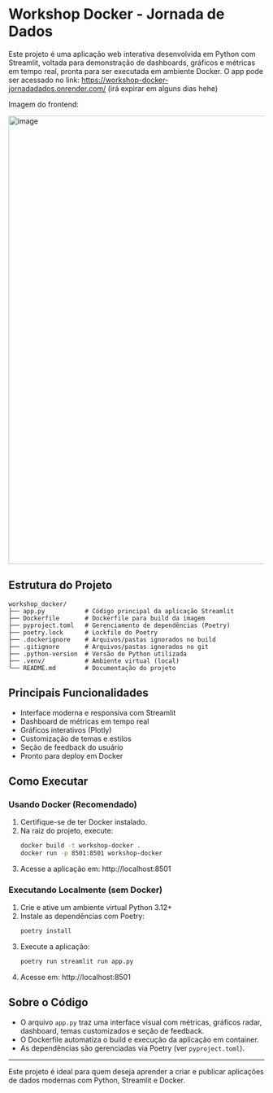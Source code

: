 # Workshop Docker - Jornada de Dados

Este projeto é uma aplicação web interativa desenvolvida em Python com Streamlit, voltada para demonstração de dashboards, gráficos e métricas em tempo real, pronta para ser executada em ambiente Docker. O app pode ser acessado no link:  https://workshop-docker-jornadadados.onrender.com/ (irá expirar em alguns dias hehe)

Imagem do frontend:

<img width="1868" height="882" alt="image" src="https://github.com/user-attachments/assets/94987799-e32f-456b-a806-35aa62b31c7a" />


## Estrutura do Projeto

```
workshop_docker/
├── app.py           # Código principal da aplicação Streamlit
├── Dockerfile       # Dockerfile para build da imagem
├── pyproject.toml   # Gerenciamento de dependências (Poetry)
├── poetry.lock      # Lockfile do Poetry
├── .dockerignore    # Arquivos/pastas ignorados no build
├── .gitignore       # Arquivos/pastas ignorados no git
├── .python-version  # Versão do Python utilizada
├── .venv/           # Ambiente virtual (local)
└── README.md        # Documentação do projeto
```

## Principais Funcionalidades
- Interface moderna e responsiva com Streamlit
- Dashboard de métricas em tempo real
- Gráficos interativos (Plotly)
- Customização de temas e estilos
- Seção de feedback do usuário
- Pronto para deploy em Docker

## Como Executar

### Usando Docker (Recomendado)
1. Certifique-se de ter Docker instalado.
2. Na raiz do projeto, execute:
   ```bash
   docker build -t workshop-docker .
   docker run -p 8501:8501 workshop-docker
   ```
3. Acesse a aplicação em: http://localhost:8501

### Executando Localmente (sem Docker)
1. Crie e ative um ambiente virtual Python 3.12+
2. Instale as dependências com Poetry:
   ```bash
   poetry install
   ```
3. Execute a aplicação:
   ```bash
   poetry run streamlit run app.py
   ```
4. Acesse em: http://localhost:8501

## Sobre o Código
- O arquivo `app.py` traz uma interface visual com métricas, gráficos radar, dashboard, temas customizados e seção de feedback.
- O Dockerfile automatiza o build e execução da aplicação em container.
- As dependências são gerenciadas via Poetry (ver `pyproject.toml`).

---
Este projeto é ideal para quem deseja aprender a criar e publicar aplicações de dados modernas com Python, Streamlit e Docker.
